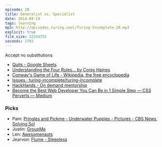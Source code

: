 ```yaml
---
episode: 20
title: Generalist vs. Specialist
date: 2014-09-19
tags: learning
mp3: http://episodes.turing.cool/Turing-Incomplete-20.mp3
explicit: true
file_size: 22334755
seconds: 1791
---
```


Accept no substitutions

* [Quits - Google Sheets](https://docs.google.com/a/barrison.com/spreadsheets/d/1jONkjWgMml6ucBNeFS9ggcbmpasPHhkMGicMf2Qgve0/edit#gid=0)
* [Understanding the Four Rules… by Corey Haines](https://leanpub.com/4rulesofsimpledesign)
* [Conway's Game of Life - Wikipedia, the free encyclopedia](http://en.wikipedia.org/wiki/Conway's_Game_of_Life)
* [Issues · turing-incomplete/turing-incomplete](https://github.com/turing-incomplete/turing-incomplete/issues/)
* [HackHands - On demand mentorship](https://hackhands.com/)
* [Become the Best Web Developer You Can Be in 1 Simple Step — CSS Perverts — Medium](https://medium.com/cool-code-pal/become-the-best-web-developer-you-can-be-in-1-simple-step-b24e3b3d751)

### Picks

* Pam: [Pringles and Pickme - Underwater Puppies - Pictures - CBS News](http://www.cbsnews.com/pictures/underwater-puppies-seth-casteel/), [Solving Sol](http://solvingsol.com/)
* Justin: [GroupMe](https://app.groupme.com/chats)
* Len: [Awesomenauts](http://www.awesomenauts.com/)
* Jearvon: [Flume - Sleepless](https://www.youtube.com/watch?v=aAEQt7wq44w)
